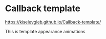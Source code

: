 # Callback template

https://kiselevgleb.github.io/Callback-template/

This is template appearance animations
